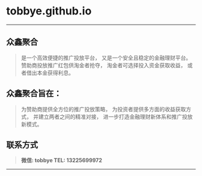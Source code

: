 # tobbye.github.io
----
## 众鑫聚合 

> 是一个高效便捷的推广投放平台，
又是一个安全且稳定的金融理财平台。
赞助商投放推广红包供淘金者抢夺，
淘金者可选择投入资金获取收益，
或者借出本金获得利息。
## 众鑫聚合旨在：
>为赞助商提供全方位的推广投放策略，
为投资者提供多方面的收益获取方式，
并建立两者之间的精准对接，
进一步打造金融理财新体系和推广投放新模式。
## 联系方式
> **微信: tobbye
TEL: 13225699972**
----

